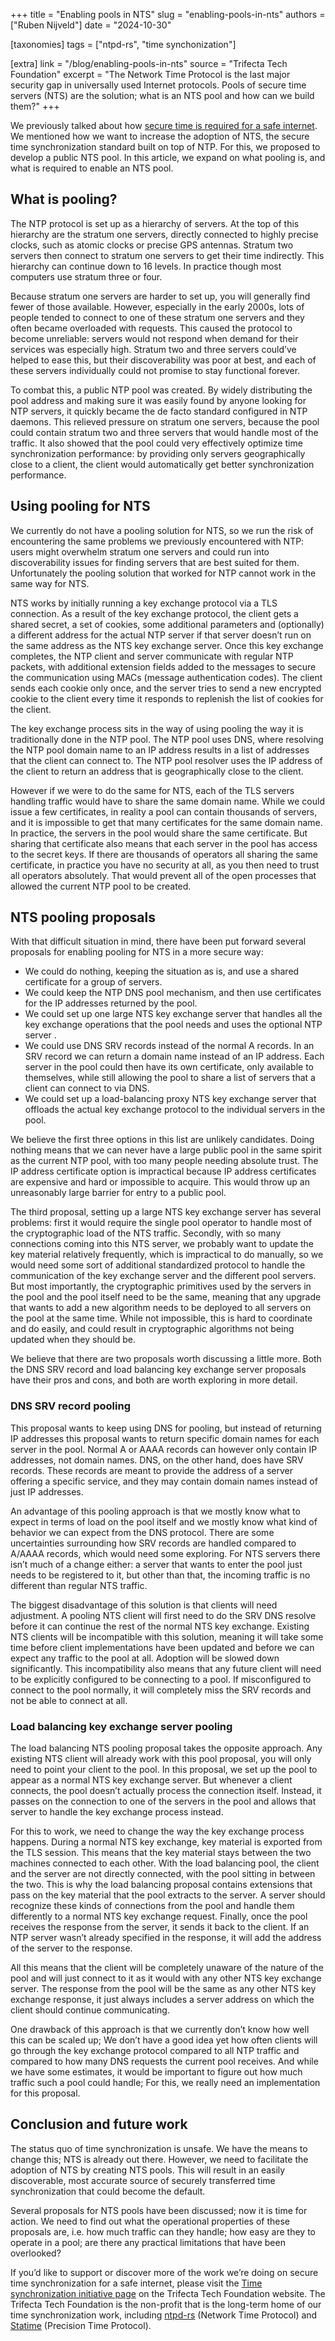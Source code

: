 +++
title = "Enabling pools in NTS"
slug = "enabling-pools-in-nts"
authors = ["Ruben Nijveld"]
date = "2024-10-30"

[taxonomies]
tags = ["ntpd-rs", "time synchonization"] 

[extra]
link = "/blog/enabling-pools-in-nts"
source = "Trifecta Tech Foundation"
excerpt = "The Network Time Protocol is the last major security gap in universally used Internet protocols. Pools of secure time servers (NTS) are the solution; what is an NTS pool and how can we build them?"
+++

We previously talked about how [secure time is required for a safe internet](https://tweedegolf.nl/en/blog/122/a-safe-internet-requires-secure-time). We mentioned how we want to increase the adoption of NTS, the secure time synchronization standard built on top of NTP. For this, we proposed to develop a public NTS pool. In this article, we expand on what pooling is, and what is required to enable an NTS pool.

## What is pooling?

The NTP protocol is set up as a hierarchy of servers. At the top of this hierarchy are the stratum one servers, directly connected to highly precise clocks, such as atomic clocks or precise GPS antennas. Stratum two servers then connect to stratum one servers to get their time indirectly. This hierarchy can continue down to 16 levels. In practice though most computers use stratum three or four.

Because stratum one servers are harder to set up, you will generally find fewer of those available. However, especially in the early 2000s, lots of people tended to connect to one of these stratum one servers and they often became overloaded with requests. This caused the protocol to become unreliable: servers would not respond when demand for their services was especially high. Stratum two and three servers could’ve helped to ease this, but their discoverability was poor at best, and each of these servers individually could not promise to stay functional forever. 

To combat this, a public NTP pool was created. By widely distributing the pool address and making sure it was easily found by anyone looking for NTP servers, it quickly became the de facto standard configured in NTP daemons. This relieved pressure on stratum one servers, because the pool could contain stratum two and three servers that would handle most of the traffic. It also showed that the pool could very effectively optimize time synchronization performance: by providing only servers geographically close to a client, the client would automatically get better synchronization performance.

## Using pooling for NTS

We currently do not have a pooling solution for NTS, so we run the risk of encountering the same problems we previously encountered with NTP: users might overwhelm stratum one servers and could run into discoverability issues for finding servers that are best suited for them. Unfortunately the pooling solution that worked for NTP cannot work in the same way for NTS. 

NTS works by initially running a key exchange protocol via a TLS connection. As a result of the key exchange protocol, the client gets a shared secret, a set of cookies, some additional parameters and (optionally) a different address for the actual NTP server if that server doesn’t run on the same address as the NTS key exchange server. Once this key exchange completes, the NTP client and server communicate with regular NTP packets, with additional extension fields added to the messages to secure the communication using MACs (message authentication codes). The client sends each cookie only once, and the server tries to send a new encrypted cookie to the client every time it responds to replenish the list of cookies for the client.

The key exchange process sits in the way of using pooling the way it is traditionally done in the NTP pool. The NTP pool uses DNS, where resolving the NTP pool domain name to an IP address results in a list of addresses that the client can connect to. The NTP pool resolver uses the IP address of the client to return an address that is geographically close to the client. 

However if we were to do the same for NTS, each of the TLS servers handling traffic would have to share the same domain name. While we could issue a few certificates, in reality a pool can contain thousands of servers, and it is impossible to get that many certificates for the same domain name. In practice, the servers in the pool would share the same certificate. But sharing that certificate also means that each server in the pool has access to the secret keys. If there are thousands of operators all sharing the same certificate, in practice you have no security at all, as you then need to trust all operators absolutely. That would prevent all of the open processes that allowed the current NTP pool to be created.

## NTS pooling proposals

With that difficult situation in mind, there have been put forward several proposals for enabling pooling for NTS in a more secure way:

- We could do nothing, keeping the situation as is, and use a shared certificate for a group of servers.
- We could keep the NTP DNS pool mechanism, and then use certificates for the IP addresses returned by the pool. 
- We could set up one large NTS key exchange server that handles all the key exchange operations that the pool needs and uses the optional NTP server .
- We could use DNS SRV records instead of the normal A records. In an SRV record we can return a domain name instead of an IP address. Each server in the pool could then have its own certificate, only available to themselves, while still allowing the pool to share a list of servers that a client can connect to via DNS.
- We could set up a load-balancing proxy NTS key exchange server that offloads the actual key exchange protocol to the individual servers in the pool. 

We believe the first three options in this list are unlikely candidates. Doing nothing means that we can never have a large public pool in the same spirit as the current NTP pool, with too many people needing absolute trust. The IP address certificate option is impractical because IP address certificates are expensive and hard or impossible to acquire. This would throw up an unreasonably large barrier for entry to a public pool.

The third proposal, setting up a large NTS key exchange server has several problems: first it would require the single pool operator to handle most of the cryptographic load of the NTS traffic. Secondly, with so many connections coming into this NTS server, we probably want to update the key material relatively frequently, which is impractical to do manually, so we would need some sort of additional standardized protocol to handle the communication of the key exchange server and the different pool servers. But most importantly, the cryptographic primitives used by the servers in the pool and the pool itself need to be the same, meaning that any upgrade that wants to add a new algorithm needs to be deployed to all servers on the pool at the same time. While not impossible, this is hard to coordinate and do easily, and could result in cryptographic algorithms not being updated when they should be.

We believe that there are two proposals worth discussing a little more. Both the DNS SRV record and load balancing key exchange server proposals have their pros and cons, and both are worth exploring in more detail.

### DNS SRV record pooling

This proposal wants to keep using DNS for pooling, but instead of returning IP addresses this proposal wants to return specific domain names for each server in the pool. Normal A or AAAA records can however only contain IP addresses, not domain names. DNS, on the other hand, does have SRV records. These records are meant to provide the address of a server offering a specific service, and they may contain domain names instead of just IP addresses.

An advantage of this pooling approach is that we mostly know what to expect in terms of load on the pool itself and we mostly know what kind of behavior we can expect from the DNS protocol. There are some uncertainties surrounding how SRV records are handled compared to A/AAAA records, which would need some exploring. For NTS servers there isn’t much of a change either: a server that wants to enter the pool just needs to be registered to it, but other than that, the incoming traffic is no different than regular NTS traffic.

The biggest disadvantage of this solution is that clients will need adjustment. A pooling NTS client will first need to do the SRV DNS resolve before it can continue the rest of the normal NTS key exchange. Existing NTS clients will be incompatible with this solution, meaning it will take some time before client implementations have been updated and before we can expect any traffic to the pool at all. Adoption will be slowed down significantly. This incompatibility also means that any future client will need to be explicitly configured to be connecting to a pool. If misconfigured to connect to the pool normally, it will completely miss the SRV records and not be able to connect at all.

### Load balancing key exchange server pooling

The load balancing NTS pooling proposal takes the opposite approach. Any existing NTS client will already work with this pool proposal, you will only need to point your client to the pool. In this proposal, we set up the pool to appear as a normal NTS key exchange server. But whenever a client connects, the pool doesn’t actually process the connection itself. Instead, it passes on the connection to one of the servers in the pool and allows that server to handle the key exchange process instead.

For this to work, we need to change the way the key exchange process happens. During a normal NTS key exchange, key material is exported from the TLS session. This means that the key material stays between the two machines connected to each other. With the load balancing pool, the client and the server are not directly connected, with the pool sitting in between the two. This is why the load balancing proposal contains extensions that pass on the key material that the pool extracts to the server. A server should recognize these kinds of connections from the pool and handle them differently to a normal NTS key exchange request. Finally, once the pool receives the response from the server, it sends it back to the client. If an NTP server wasn’t already specified in the response, it will add the address of the server to the response.

All this means that the client will be completely unaware of the nature of the pool and will just connect to it as it would with any other NTS key exchange server. The response from the pool will be the same as any other NTS key exchange response, it just always includes a server address on which the client should continue communicating.

One drawback of this approach is that we currently don’t know how well this can be scaled up; We don’t have a good idea yet how often clients will go through the key exchange protocol compared to all NTP traffic and compared to how many DNS requests the current pool receives. And while we have some estimates, it would be important to figure out how much traffic such a pool could handle; For this, we really need an implementation for this proposal.

## Conclusion and future work

The status quo of time synchronization is unsafe. We have the means to change this; NTS is already out there. However, we need to facilitate the adoption of NTS by creating NTS pools. This will result in an easily discoverable, most accurate source of securely transferred time synchronization that could become the default.

Several proposals for NTS pools have been discussed; now it is time for action. We need to find out what the operational properties of these proposals are, i.e. how much traffic can they handle; how easy are they to operate in a pool; are there any practical limitations that have been overlooked?

If you’d like to support or discover more of the work we’re doing on secure time synchronization for a safe internet, please visit the [Time synchronization initiative page](https://trifectatech.org/initiatives/time-synchronization/) on the Trifecta Tech Foundation website. The Trifecta Tech Foundation is the non-profit that is the long-term home of our time synchronization work, including [ntpd-rs](https://github.com/pendulum-project/ntpd-rs) (Network Time Protocol) and [Statime](https://github.com/pendulum-project/statime) (Precision Time Protocol).
